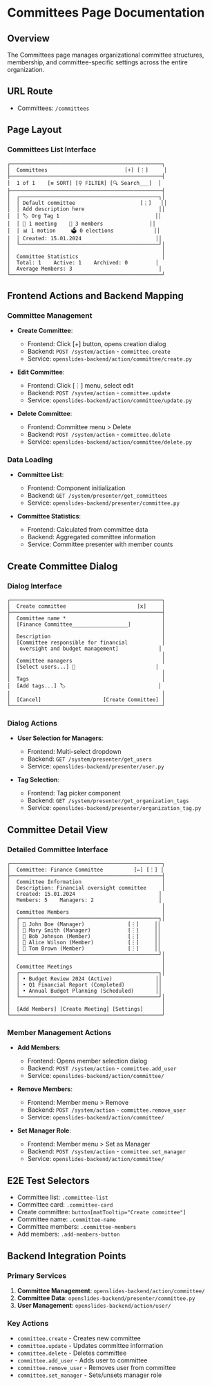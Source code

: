 # Committees Page Documentation

## Overview
The Committees page manages organizational committee structures, membership, and committee-specific settings across the entire organization.

## URL Route
- Committees: `/committees`

## Page Layout

### Committees List Interface
```
┌─────────────────────────────────────────────────┐
│  Committees                         [+] [⋮]     │
├─────────────────────────────────────────────────┤
│  1 of 1    [≡ SORT] [⚲ FILTER] [🔍 Search___]  │
├─────────────────────────────────────────────────┤
│  ┌─────────────────────────────────────────────┐│
│  │ Default committee                     [⋮]   ││
│  │ Add description here                        ││
│  │ 🏷️ Org Tag 1                               ││
│  │ 📅 1 meeting    👥 3 members               ││
│  │ 📊 1 motion     🗳️ 0 elections             ││
│  │ Created: 15.01.2024                        ││
│  └─────────────────────────────────────────────┘│
│                                                 │
│  Committee Statistics                           │
│  Total: 1    Active: 1    Archived: 0         │
│  Average Members: 3                            │
└─────────────────────────────────────────────────┘
```

## Frontend Actions and Backend Mapping

### Committee Management
- **Create Committee**:
  - Frontend: Click [+] button, opens creation dialog
  - Backend: `POST /system/action` - `committee.create`
  - Service: `openslides-backend/action/committee/create.py`

- **Edit Committee**:
  - Frontend: Click [⋮] menu, select edit
  - Backend: `POST /system/action` - `committee.update`
  - Service: `openslides-backend/action/committee/update.py`

- **Delete Committee**:
  - Frontend: Committee menu > Delete
  - Backend: `POST /system/action` - `committee.delete`
  - Service: `openslides-backend/action/committee/delete.py`

### Data Loading
- **Committee List**:
  - Frontend: Component initialization
  - Backend: `GET /system/presenter/get_committees`
  - Service: `openslides-backend/presenter/committee.py`

- **Committee Statistics**:
  - Frontend: Calculated from committee data
  - Backend: Aggregated committee information
  - Service: Committee presenter with member counts

## Create Committee Dialog

### Dialog Interface
```
┌─────────────────────────────────────────────────┐
│  Create committee                       [x]     │
├─────────────────────────────────────────────────┤
│  Committee name *                               │
│  [Finance Committee__________________]          │
│                                                 │
│  Description                                    │
│  [Committee responsible for financial           │
│   oversight and budget management]             │
│                                                 │
│  Committee managers                             │
│  [Select users...] 👥                          │
│                                                 │
│  Tags                                           │
│  [Add tags...] 🏷️                              │
│                                                 │
│  [Cancel]                    [Create Committee] │
└─────────────────────────────────────────────────┘
```

### Dialog Actions
- **User Selection for Managers**:
  - Frontend: Multi-select dropdown
  - Backend: `GET /system/presenter/get_users`
  - Service: `openslides-backend/presenter/user.py`

- **Tag Selection**:
  - Frontend: Tag picker component
  - Backend: `GET /system/presenter/get_organization_tags`
  - Service: `openslides-backend/presenter/organization_tag.py`

## Committee Detail View

### Detailed Committee Interface
```
┌─────────────────────────────────────────────────┐
│  Committee: Finance Committee          [✏️] [⋮] │
├─────────────────────────────────────────────────┤
│  Committee Information                          │
│  Description: Financial oversight committee     │
│  Created: 15.01.2024                           │
│  Members: 5    Managers: 2                     │
│                                                 │
│  Committee Members                              │
│  ┌─────────────────────────────────────────────┐│
│  │ 👤 John Doe (Manager)              [⋮]     ││
│  │ 👤 Mary Smith (Manager)            [⋮]     ││
│  │ 👤 Bob Johnson (Member)            [⋮]     ││
│  │ 👤 Alice Wilson (Member)           [⋮]     ││
│  │ 👤 Tom Brown (Member)              [⋮]     ││
│  └─────────────────────────────────────────────┘│
│                                                 │
│  Committee Meetings                             │
│  ┌─────────────────────────────────────────────┐│
│  │ • Budget Review 2024 (Active)              ││
│  │ • Q1 Financial Report (Completed)          ││
│  │ • Annual Budget Planning (Scheduled)       ││
│  └─────────────────────────────────────────────┘│
│                                                 │
│  [Add Members] [Create Meeting] [Settings]      │
└─────────────────────────────────────────────────┘
```

### Member Management Actions
- **Add Members**:
  - Frontend: Opens member selection dialog
  - Backend: `POST /system/action` - `committee.add_user`
  - Service: `openslides-backend/action/committee/`

- **Remove Members**:
  - Frontend: Member menu > Remove
  - Backend: `POST /system/action` - `committee.remove_user`
  - Service: `openslides-backend/action/committee/`

- **Set Manager Role**:
  - Frontend: Member menu > Set as Manager
  - Backend: `POST /system/action` - `committee.set_manager`
  - Service: `openslides-backend/action/committee/`

## E2E Test Selectors
- Committee list: `.committee-list`
- Committee card: `.committee-card`
- Create committee: `button[matTooltip="Create committee"]`
- Committee name: `.committee-name`
- Committee members: `.committee-members`
- Add members: `.add-members-button`

## Backend Integration Points

### Primary Services
1. **Committee Management**: `openslides-backend/action/committee/`
2. **Committee Data**: `openslides-backend/presenter/committee.py`
3. **User Management**: `openslides-backend/action/user/`

### Key Actions
- `committee.create` - Creates new committee
- `committee.update` - Updates committee information
- `committee.delete` - Deletes committee
- `committee.add_user` - Adds user to committee
- `committee.remove_user` - Removes user from committee
- `committee.set_manager` - Sets/unsets manager role